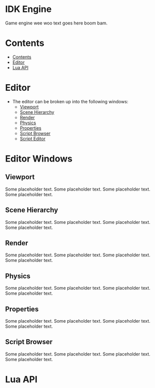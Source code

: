 # IDK Engine

Game engine wee woo text goes here boom bam.

# Contents
- [Contents](#Contents)
- [Editor](#Editor)
- [Lua API](#Lua-API)



# Editor
- The editor can be broken up into the following windows:
    - [Viewport](#Viewport)
    - [Scene Hierarchy](#Scene-Hierarchy)
    - [Render](#Render)
    - [Physics](#Physics)
    - [Properties](#Properties)
    - [Script Browser](#Script-Browser)
    - [Script Editor](#Script-Editor)



# Editor Windows

## Viewport
Some placeholder text.
Some placeholder text.
Some placeholder text.
Some placeholder text.

## Scene Hierarchy
Some placeholder text.
Some placeholder text.
Some placeholder text.
Some placeholder text.

## Render
Some placeholder text.
Some placeholder text.
Some placeholder text.
Some placeholder text.


## Physics
Some placeholder text.
Some placeholder text.
Some placeholder text.
Some placeholder text.


## Properties
Some placeholder text.
Some placeholder text.
Some placeholder text.
Some placeholder text.


## Script Browser
Some placeholder text.
Some placeholder text.
Some placeholder text.
Some placeholder text.


# Lua API



